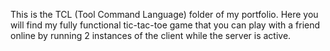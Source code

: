 This is the TCL (Tool Command Language) folder of my portfolio. Here you will find my fully functional tic-tac-toe game that you can play with a friend online by running 2 instances of the client while the server is active.
